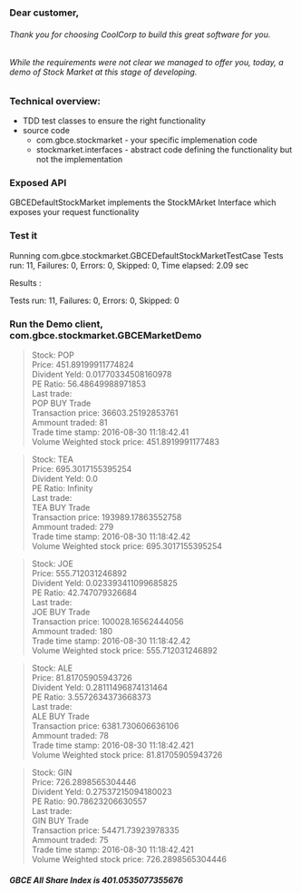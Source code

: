 ### Dear customer,

###### Thank you for choosing CoolCorp to build this great software for you.  
###### While the requirements were not clear we managed to offer you, today, a demo of Stock Market at this stage of developing. 

### Technical overview:
* TDD test classes to ensure the right functionality
* source code
     * com.gbce.stockmarket - your specific implemenation code
    * stockmarket.interfaces - abstract code defining the functionality but not the implementation

### Exposed API

GBCEDefaultStockMarket implements the StockMArket Interface which exposes your request functionality

### Test it
Running com.gbce.stockmarket.GBCEDefaultStockMarketTestCase
Tests run: 11, Failures: 0, Errors: 0, Skipped: 0, Time elapsed: 2.09 sec

Results :

Tests run: 11, Failures: 0, Errors: 0, Skipped: 0

### Run the Demo client, com.gbce.stockmarket.GBCEMarketDemo
>Stock: POP  
Price: 451.89199911774824  
Divident Yeld: 0.01770334508160978  
PE Ratio: 56.48649988971853  
Last trade:  
POP BUY Trade  
Transaction price: 36603.25192853761  
Ammount traded: 81  
Trade time stamp: 2016-08-30 11:18:42.41  
Volume Weighted stock price: 451.8919991177483  

>Stock: TEA  
Price: 695.3017155395254  
Divident Yeld: 0.0  
PE Ratio: Infinity  
Last trade:  
TEA BUY Trade  
Transaction price: 193989.17863552758  
Ammount traded: 279  
Trade time stamp: 2016-08-30 11:18:42.42  
Volume Weighted stock price: 695.3017155395254  

>Stock: JOE  
Price: 555.712031246892  
Divident Yeld: 0.023393411099685825  
PE Ratio: 42.747079326684  
Last trade:  
JOE BUY Trade  
Transaction price: 100028.16562444056  
Ammount traded: 180  
Trade time stamp: 2016-08-30 11:18:42.42  
Volume Weighted stock price: 555.712031246892  

>Stock: ALE  
Price: 81.81705905943726  
Divident Yeld: 0.28111496874131464  
PE Ratio: 3.5572634373668373  
Last trade:  
ALE BUY Trade  
Transaction price: 6381.730606636106  
Ammount traded: 78  
Trade time stamp: 2016-08-30 11:18:42.421  
Volume Weighted stock price: 81.81705905943726  

>Stock: GIN  
Price: 726.2898565304446  
Divident Yeld: 0.27537215094180023  
PE Ratio: 90.78623206630557  
Last trade:  
GIN BUY Trade  
Transaction price: 54471.73923978335  
Ammount traded: 75  
Trade time stamp: 2016-08-30 11:18:42.421  
Volume Weighted stock price: 726.2898565304446  


##### GBCE All Share Index is 401.0535077355676

